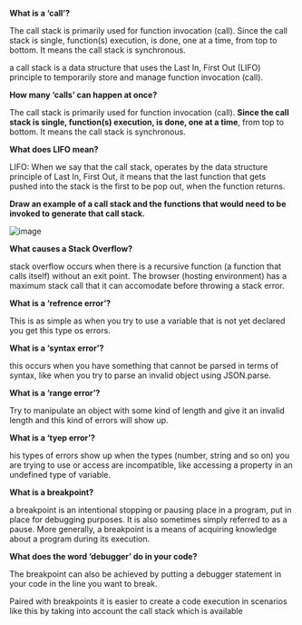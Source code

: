 
**What is a ‘call’?**

The call stack is primarily used for function invocation (call). Since the call stack is single, function(s) execution, is done, one at a time, from top to bottom. It means the call stack is synchronous.

a call stack is a data structure that uses the Last In, First Out (LIFO) principle to temporarily store and manage function invocation (call).

**How many ‘calls’ can happen at once?**

The call stack is primarily used for function invocation (call). **Since the call stack is single, function(s) execution, is done, one at a time**, from top to bottom. It means the call stack is synchronous.

**What does LIFO mean?**

LIFO: When we say that the call stack, operates by the data structure principle of Last In, First Out, it means that the last function that gets pushed into the stack is the first to be pop out, when the function returns.

**Draw an example of a call stack and the functions that would need to be invoked to generate that call stack.**

![image](https://cdn-media-1.freecodecamp.org/images/QgR2uIk7tW0YNz0Xm8g0jAPeRFI0e4sCejsv)

**What causes a Stack Overflow?**

 stack overflow occurs when there is a recursive function (a function that calls itself) without an exit point. The browser (hosting environment) has a maximum stack call that it can accomodate before throwing a stack error.




**What is a ‘refrence error’?**

This is as simple as when you try to use a variable that is not yet declared you get this type os errors.

**What is a ‘syntax error’?**

 this occurs when you have something that cannot be parsed in terms of syntax, like when you try to parse an invalid object using JSON.parse.

**What is a ‘range error’?**

Try to manipulate an object with some kind of length and give it an invalid length and this kind of errors will show up.

**What is a ‘tyep error’?**

his types of errors show up when the types (number, string and so on) you are trying to use or access are incompatible, like accessing a property in an undefined type of variable.

**What is a breakpoint?**

a breakpoint is an intentional stopping or pausing place in a program, put in place for debugging purposes. It is also sometimes simply referred to as a pause. More generally, a breakpoint is a means of acquiring knowledge about a program during its execution.


**What does the word ‘debugger’ do in your code?**

The breakpoint can also be achieved by putting a debugger statement in your code in the line you want to break.

Paired with breakpoints it is easier to create a code execution in scenarios like this by taking into account the call stack which is available
